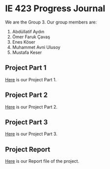 # IE 423 Progress Journal

We are the Group 3. Our group members are:
1. Abdüllatif Aydın
2. Ömer Faruk Çavaş
3. Enes Köser
4. Muhammet Avni Ulusoy
5. Mustafa Keser


## Project Part 1
[Here](files/Group3_Project-Part1.html) is our Project Part 1.

## Project Part 2
[Here](files/Group3_Project-Part2.html) is our Project Part 2.

## Project Part 3
[Here](files/Group3_Project-Part3.html) is our Project Part 3.

## Project Report
[Here](files/Part_3_Report.pdf) is our Report file of the project.

